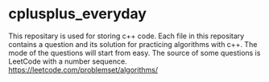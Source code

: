 # cplusplus_everyday

This repositary is used for storing c++ code.
Each file in this repositary contains a question and its solution for practicing algorithms with c++.
The mode of the questions will start from easy.
The source of some questions is LeetCode with a number sequence. https://leetcode.com/problemset/algorithms/
